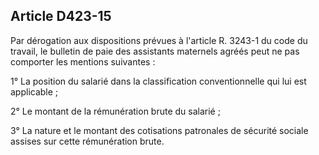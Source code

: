 ## Article D423-15

Par dérogation aux dispositions prévues à l'article R. 3243-1 du code du travail, le bulletin de paie des
assistants maternels agréés peut ne pas comporter les mentions suivantes :

1° La position du salarié dans la classification conventionnelle qui lui est applicable ;

2° Le montant de la rémunération brute du salarié ;

3° La nature et le montant des cotisations patronales de sécurité sociale assises sur cette rémunération brute.

